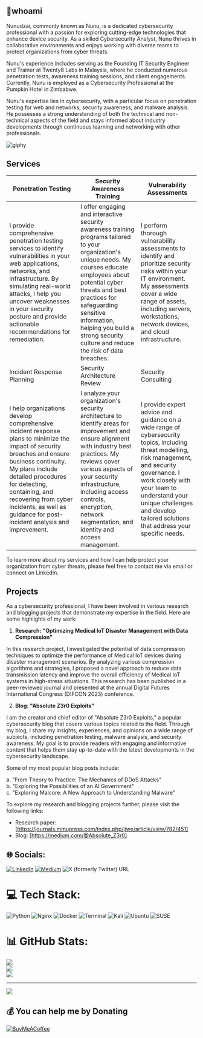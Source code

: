 

## 💬whoami
Nunudzai, commonly known as Nunu, is a dedicated cybersecurity professional with a passion for exploring cutting-edge technologies that enhance device security. As a skilled Cybersecurity Analyst, Nunu thrives in collaborative environments and enjoys working with diverse teams to protect organizations from cyber threats.

Nunu's experience includes serving as the Founding IT Security Engineer and Trainer at Twenty8 Labs in Malaysia, where he conducted numerous penetration tests, awareness training sessions, and client engagements. Currently, Nunu is employed as a Cybersecurity Professional at the Pumpkin Hotel in Zimbabwe. 

Nunu's expertise lies in cybersecurity, with a particular focus on penetration testing for web and networks, security awareness, and malware analysis. He possesses a strong understanding of both the technical and non-technical aspects of the field and stays informed about industry developments through continuous learning and networking with other professionals. 


  ![giphy](https://user-images.githubusercontent.com/59164172/227771121-1f2287f7-a972-45d8-936a-b5ebaec3681c.gif)



## Services

| Penetration Testing                           | Security Awareness Training                  | Vulnerability Assessments                  |
| ----------------------------------------------| ----------------------------------------------| ----------------------------------------------|
| I provide comprehensive penetration testing services to identify vulnerabilities in your web applications, networks, and infrastructure. By simulating real-world attacks, I help you uncover weaknesses in your security posture and provide actionable recommendations for remediation. | I offer engaging and interactive security awareness training programs tailored to your organization's unique needs. My courses educate employees about potential cyber threats and best practices for safeguarding sensitive information, helping you build a strong security culture and reduce the risk of data breaches. | I perform thorough vulnerability assessments to identify and prioritize security risks within your IT environment. My assessments cover a wide range of assets, including servers, workstations, network devices, and cloud infrastructure. |
| Incident Response Planning                  | Security Architecture Review                 | Security Consulting                           |
| I help organizations develop comprehensive incident response plans to minimize the impact of security breaches and ensure business continuity. My plans include detailed procedures for detecting, containing, and recovering from cyber incidents, as well as guidance for post-incident analysis and improvement. | I analyze your organization's security architecture to identify areas for improvement and ensure alignment with industry best practices. My reviews cover various aspects of your security infrastructure, including access controls, encryption, network segmentation, and identity and access management. | I provide expert advice and guidance on a wide range of cybersecurity topics, including threat modelling, risk management, and security governance. I work closely with your team to understand your unique challenges and develop tailored solutions that address your specific needs. |

To learn more about my services and how I can help protect your organization from cyber threats, please feel free to contact me via email or connect on LinkedIn.

## Projects

As a cybersecurity professional, I have been involved in various research and blogging projects that demonstrate my expertise in the field. Here are some highlights of my work:

1. **Research: "Optimizing Medical IoT Disaster Management with Data Compression"**

In this research project, I investigated the potential of data compression techniques to optimize the performance of Medical IoT devices during disaster management scenarios. By analyzing various compression algorithms and strategies, I proposed a novel approach to reduce data transmission latency and improve the overall efficiency of Medical IoT systems in high-stress situations. This research has been published in a peer-reviewed journal and presented at the annual Digital Futures International Congress (DIFCON 2023) conference.

2. **Blog: "Absolute Z3r0 Exploits"**

I am the creator and chief editor of "Absolute Z3r0 Exploits," a popular cybersecurity blog that covers various topics related to the field. Through my blog, I share my insights, experiences, and opinions on a wide range of subjects, including penetration testing, malware analysis, and security awareness. My goal is to provide readers with engaging and informative content that helps them stay up-to-date with the latest developments in the cybersecurity landscape.

Some of my most popular blog posts include:

   a. "From Theory to Practice: The Mechanics of DDoS Attacks" <br>
   b. "Exploring the Possibilities of an AI Government" <br>
   c. "Exploring Malcore: A New Approach to Understanding Malware"<br>

To explore my research and blogging projects further, please visit the following links:

   - Research paper: [https://journals.mmupress.com/index.php/jiwe/article/view/782/451]
   - Blog: [https://medium.com/@Absolute_Z3r0]


## 🌐 Socials:
[![LinkedIn](https://img.shields.io/badge/LinkedIn-%230077B5.svg?logo=linkedin&logoColor=white)](https://linkedin.com/in/nunuz/) [![Medium](https://img.shields.io/badge/Medium-12100E?logo=medium&logoColor=white)](https://medium.com/@Absolute_Z3r0) ![X (formerly Twitter) URL](https://img.shields.io/twitter/url?url=https%3A%2F%2Ftwitter.com%2F_absolute_z3r0)


# 💻 Tech Stack:
![Python](https://img.shields.io/badge/python-3670A0?style=flat&logo=python&logoColor=ffdd54) ![Nginx](https://img.shields.io/badge/nginx-%23009639.svg?style=flat&logo=nginx&logoColor=white) ![Docker](https://img.shields.io/badge/docker-%230db7ed.svg?style=flat&logo=docker&logoColor=white) ![Terminal](https://badgen.net/badge/icon/terminal?icon=terminal&label) ![Kali](https://img.shields.io/badge/Kali_Linux-557C94?style=for-the-badge&logo=kali-linux&logoColor=white) ![Ubuntu](https://img.shields.io/badge/Ubuntu-E95420?style=for-the-badge&logo=ubuntu&logoColor=white) ![SUSE](https://img.shields.io/badge/SUSE-0C322C?style=for-the-badge&logo=SUSE&logoColor=white)
# 📊 GitHub Stats:
![](https://github-readme-stats.vercel.app/api?username=JustNunuz&theme=dark&hide_border=false&include_all_commits=false&count_private=false)<br/>
![](https://github-readme-streak-stats.herokuapp.com/?user=JustNunuz&theme=dark&hide_border=false)<br/>
![](https://github-readme-stats.vercel.app/api/top-langs/?username=JustNunuz&theme=dark&hide_border=false&include_all_commits=false&count_private=false&layout=compact)

---
[![](https://visitcount.itsvg.in/api?id=JustNunuz&icon=0&color=0)](https://visitcount.itsvg.in)

  ## 💰 You can help me by Donating
  [![BuyMeACoffee](https://img.shields.io/badge/Buy%20Me%20a%20Coffee-ffdd00?style=for-the-badge&logo=buy-me-a-coffee&logoColor=black)](https://buymeacoffee.com/JustNunuz) 

  
<!-- Proudly created with GPRM ( https://gprm.itsvg.in ) -->
